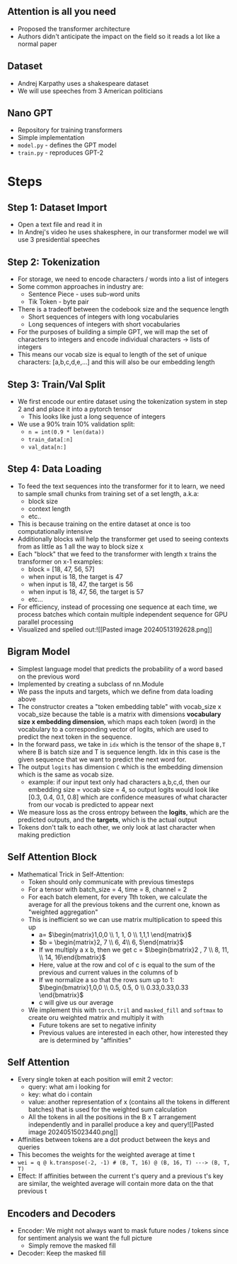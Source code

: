 ## Attention is all you need
- Proposed the transformer architecture
- Authors didn't anticipate the impact on the field so it reads a lot like a normal paper
## Dataset
- Andrej Karpathy uses a shakespeare dataset
- We will use speeches from 3 American politicians
## Nano GPT
- Repository for training transformers
- Simple implementation
- `model.py` - defines the GPT model
- `train.py` - reproduces GPT-2

# Steps

## Step 1: Dataset Import
- Open a text file and read it in
- In Andrej's video he uses shakesphere, in our transformer model we will use 3 presidential speeches
## Step 2: Tokenization
- For storage, we need to encode characters / words into a list of integers
- Some common approaches in industry are:
	- Sentence Piece - uses sub-word units
	- Tik Token - byte pair
- There is a tradeoff between the codebook size and the sequence length
	- Short sequences of integers with long vocabularies
	- Long sequences of integers with short vocabularies
- For the purposes of building a simple GPT, we will map the set of characters to integers and encode individual characters -> lists of integers
- This means our vocab size is equal to length of the set of unique characters: [a,b,c,d,e,...] and this will also be our embedding length 
## Step 3: Train/Val Split
- We first encode our entire dataset using the tokenization system in step 2 and and place it into a pytorch tensor
	- This looks like just a long sequence of integers
- We use a 90% train 10% validation split:
	- `n = int(0.9 * len(data))`
	- `train_data[:n]`
	- `val_data[n:]`
## Step 4: Data Loading
- To feed the text sequences into the transformer for it to learn, we need to sample small chunks from training set of a set length, a.k.a:
	- block size
	- context length
	- etc..
- This is because training on the entire dataset at once is too computationally intensive
- Additionally blocks will help the transformer get used to seeing contexts from as little as 1 all the way to block size x
- Each "block" that we feed to the transformer with length x trains the transformer on x-1 examples:
	- block = [18, 47, 56, 57]
	- when input is 18, the target is 47
	- when input is 18, 47, the target is 56
	- when input is 18, 47, 56, the target is 57
	- etc...
- For efficiency, instead of processing one sequence at each time, we process batches which contain multiple independent sequence for GPU parallel processing
- Visualized and spelled out:![[Pasted image 20240513192628.png]]
## Bigram Model 
- Simplest language model that predicts the probability of a word based on the previous word
- Implemented by creating a subclass of nn.Module
- We pass the inputs and targets, which we define from data loading above
- The constructor creates a "token embedding table" with vocab_size x vocab_size because the table is a matrix with dimensions **vocabulary size x embedding dimension**, which maps each token (word) in the vocabulary to a corresponding vector of logits, which are used to predict the next token in the sequence.
- In the forward pass, we take in `idx` which is the tensor of  the shape `B,T` where B is batch size and T is sequence length. Idx in this case is the given sequence that we want to predict the next word for. 
- The output `logits` has dimension `C` which is the embedding dimension which is the same as vocab size.
	- example: if our input text only had characters a,b,c,d, then our embedding size = vocab size = 4, so output logits would look like [0.3, 0.4, 0.1, 0.8] which are confidence measures of what character from our vocab is predicted to appear next
- We measure loss as the cross entropy between the **logits**, which are the predicted outputs, and the **targets**, which is the actual output
- Tokens don't talk to each other, we only look at last character when making prediction

## Self Attention Block
- Mathematical Trick in Self-Attention:
	- Token should only communicate with previous timesteps
	- For a tensor with batch_size = 4, time = 8, channel = 2
	- For each batch element, for every Tth token, we calculate the average for all the previous tokens and the current one, known as "weighted aggregation"
	- This is inefficient so we can use matrix multiplication to speed this up
		- a= $\begin{matrix}1,0,0 \\ 1, 1, 0 \\ 1,1,1 \end{matrix}$
		- $b = \begin{matrix}2, 7 \\ 6, 4\\ 6, 5\end{matrix}$
		- If we multiply a x b, then we get c = $\begin{bmatrix}2 , 7 \\ 8, 11, \\ 14, 16\end{bmatrix}$
		- Here, value at the row and col of c is equal to the sum of the previous and current values in the columns of b
		- If we normalize a so that the rows sum up to 1: $\begin{bmatrix}1,0,0 \\ 0.5, 0.5, 0 \\ 0.33,0.33,0.33 \end{bmatrix}$ 
		- c will give us our average
	- We implement this with `torch.tril` and `masked_fill` and `softmax` to create oru weighted matrix and multiply it with 
		- Future tokens are set to negative infinity
		- Previous values are interested in each other, how interested they are is determined by "affinities"
## Self Attention
- Every single token at each position will emit 2 vector:
	- query: what am i looking for
	- key: what do i contain
	- value: another representation of x (contains all the tokens in different batches) that is used for the weighted sum calculation
	- All the tokens in all the positions in the B x T arrangement independently and in parallel produce a key and query![[Pasted image 20240515023440.png]]
- Affinities between tokens are a dot product between the keys and queries
- This becomes the weights for the weighted average at time t
- `wei = q @ k.transpose(-2, -1) # (B, T, 16) @ (B, 16, T) ---> (B, T, T)`
- Effect: If affinities between the current t's query and a previous t's key are similar, the weighted average will contain more data on the that previous t
## Encoders and Decoders
- Encoder: We might not always want to mask future nodes / tokens since for sentiment analysis we want the full picture
	- Simply remove the masked fill
- Decoder: Keep the masked fill

